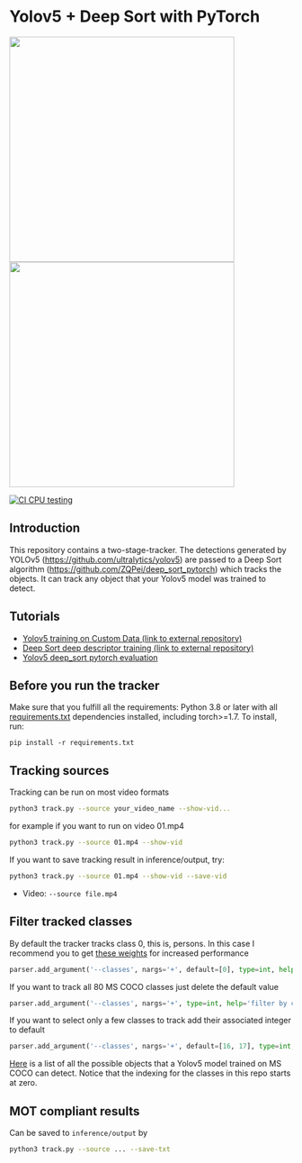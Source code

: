 # Yolov5 + Deep Sort with PyTorch


<img src="track_pedestrians.gif" width="400"/> <img src="track_all.gif" width="400"/> 

<a href="https://github.com/mikel-brostrom/Yolov5_DeepSort_Pytorch/actions"><img src="https://github.com/mikel-brostrom/Yolov5_DeepSort_Pytorch/workflows/CI%20CPU%20testing/badge.svg" alt="CI CPU testing"></a>


## Introduction

This repository contains a two-stage-tracker. The detections generated by YOLOv5 (https://github.com/ultralytics/yolov5) are passed to a Deep Sort algorithm (https://github.com/ZQPei/deep_sort_pytorch) which tracks the objects. It can track any object that your Yolov5 model was trained to detect.



## Tutorials

* [Yolov5 training on Custom Data (link to external repository)](https://github.com/ultralytics/yolov5/wiki/Train-Custom-Data)&nbsp;
* [Deep Sort deep descriptor training (link to external repository)](https://github.com/ZQPei/deep_sort_pytorch#training-the-re-id-model)&nbsp;
* [Yolov5 deep_sort pytorch evaluation](https://github.com/mikel-brostrom/Yolov5_DeepSort_Pytorch/wiki/Evaluation)&nbsp;



## Before you run the tracker

Make sure that you fulfill all the requirements: Python 3.8 or later with all [requirements.txt](https://github.com/mikel-brostrom/Yolov5_DeepSort_Pytorch/blob/master/requirements.txt) dependencies installed, including torch>=1.7. To install, run:

`pip install -r requirements.txt`


## Tracking sources

Tracking can be run on most video formats

```bash
python3 track.py --source your_video_name --show-vid...
```
for example if you want to run on video 01.mp4

```bash
python3 track.py --source 01.mp4 --show-vid
```
If you want to save tracking result in inference/output, try:
```bash
python3 track.py --source 01.mp4 --show-vid --save-vid
```
- Video:  `--source file.mp4`



## Filter tracked classes

By default the tracker tracks class 0, this is, persons. In this case I recommend you to get [these weights](https://drive.google.com/file/d/1gglIwqxaH2iTvy6lZlXuAcMpd_U0GCUb/view?usp=sharing) for increased performance

```python
parser.add_argument('--classes', nargs='+', default=[0], type=int, help='filter by class') # tracks persons only
```

If you want to track all 80 MS COCO classes just delete the default value

```python
parser.add_argument('--classes', nargs='+', type=int, help='filter by class') # tracks all MS COCO classes
```

If you want to select only a few classes to track add their associated integer to default

```python
parser.add_argument('--classes', nargs='+', default=[16, 17], type=int, help='filter by class') # tracks cats and dogs, only
```

[Here](https://tech.amikelive.com/node-718/what-object-categories-labels-are-in-coco-dataset/) is a list of all the possible objects that a Yolov5 model trained on MS COCO can detect. Notice that the indexing for the classes in this repo starts at zero.

## MOT compliant results

Can be saved to `inference/output` by 

```bash
python3 track.py --source ... --save-txt
```


